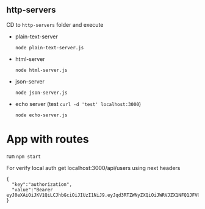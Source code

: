 ## http-servers
CD to `http-servers` folder and execute

- plain-text-server

  `node plain-text-server.js`

- html-server

  `node html-server.js`

- json-server

  `node json-server.js`

- echo server (test `curl -d 'test' localhost:3000`)

  `node echo-server.js`

# App with routes
  run `npm start`

  For verify local auth get
  localhost:3000/api/users
  using next headers
  ```
  {
    "key":"authorization",
    "value":"Bearer eyJ0eXAiOiJKV1QiLCJhbGciOiJIUzI1NiJ9.eyJqd3RTZWNyZXQiOiJWRVJZX1NFQ1JFVCIsImp0aSI6IjcxMWFjNmNiLTA1ZjQtNDFiMy05OTU3LWU2OWM3ZTNmMTQ5YyIsImlhdCI6MTUzMzMxMTE4MSwiZXhwIjoxNTMzMzE0NzgxfQ.V8G6W745Ec739u2HNWw52gZBXuCc05PhHjdizh5Qgrw"
  }
  ```
